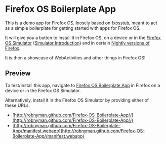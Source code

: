 # Firefox OS Boilerplate App

This is a demo app for Firefox OS, loosely based on [fxosstub](https://github.com/Jaxo/fxosstub), meant to act as a simple boilerplate for getting started with apps for Firefox OS.

It will give you a button to install it in Firefox OS, on a device or in the [Firefox OS Simulator](https://addons.mozilla.org/en-US/firefox/addon/firefox-os-simulator/) ([Simulator Introduction](https://hacks.mozilla.org/2012/12/firefox-os-simulator-1-0-is-here/)) and in certain [Nightly versions of Firefox](http://nightly.mozilla.org/).

It is then a showcase of WebActivities and other things in Firefox OS!


## Preview

To test/install this app, navigate to [Firefox OS Boilerplate App](http://robnyman.github.com/Firefox-OS-Boilerplate-App/) in Firefox on a device or in the Firefox OS Simulator.

Alternatively, install it in the Firefox OS Simulator by providing either of these URLs:

* [http://robnyman.github.com/Firefox-OS-Boilerplate-App//](http://robnyman.github.com/Firefox-OS-Boilerplate-App//)
* [http://robnyman.github.com/Firefox-OS-Boilerplate-App//manifest.webapp](http://robnyman.github.com/Firefox-OS-Boilerplate-App//manifest.webapp)



